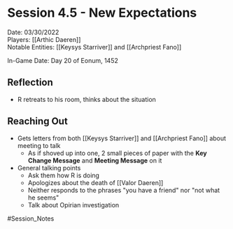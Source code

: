 # Session 4.5 - New Expectations

Date: 03/30/2022  
Players: [[Arthic Daeren]]  
Notable Entities: [[Keysys Starriver]] and [[Archpriest Fano]]

In-Game Date: Day 20 of Eonum, 1452

## Reflection 
- R retreats to his room, thinks about the situation

## Reaching Out
- Gets letters from both [[Keysys Starriver]] and [[Archpriest Fano]] about meeting to talk
	- As if shoved up into one, 2 small pieces of paper with the **Key Change Message** and **Meeting Message** on it
- General talking points
	- Ask them how R is doing
	- Apologizes about the death of [[Valor Daeren]]
	- Neither responds to the phrases "you have a friend" nor "not what he seems"
	- Talk about Opirian investigation 


#Session_Notes
